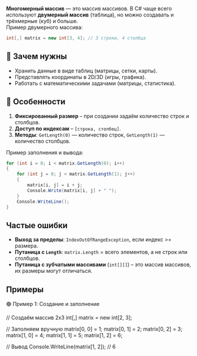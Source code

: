 **Многомерный массив** — это массив массивов. В C# чаще всего используют **двумерный массив** (таблица), но можно создавать и трёхмерные (куб) и больше.  
Пример двумерного массива:

```csharp
int[,] matrix = new int[3, 4]; // 3 строки, 4 столбца
```
## 🎯 Зачем нужны

- Хранить данные в виде таблиц (матрицы, сетки, карты).
- Представлять координаты в 2D/3D (игры, графика).
- Работать с математическими задачами (матрицы, статистика).

## 🔑 Особенности

1. **Фиксированный размер** – при создании задаём количество строк и столбцов.
2. **Доступ по индексам** – `[строка, столбец]`.
3. **Методы**: `GetLength(0)` — количество строк, `GetLength(1)` — количество столбцов.

Пример заполнения и вывода:

```csharp
for (int i = 0; i < matrix.GetLength(0); i++)
{
    for (int j = 0; j < matrix.GetLength(1); j++)
    {
        matrix[i, j] = i + j;
        Console.Write(matrix[i, j] + " ");
    }
    Console.WriteLine();
}
```

## Частые ошибки
- **Выход за пределы**: `IndexOutOfRangeException`, если индекс >= размера.
- **Путаница с `Length`**: `matrix.Length` = всего элементов, а не строк или столбцов.
- **Путаница с зубчатыми массивами** (`int[][]`) – это массив массивов, их размеры могут отличаться.


## Примеры

🟢 Пример 1: Создание и заполнение

// Создаём массив 2x3
int[,] matrix = new int[2, 3];

// Заполняем вручную
matrix[0, 0] = 1;
matrix[0, 1] = 2;
matrix[0, 2] = 3;
matrix[1, 0] = 4;
matrix[1, 1] = 5;
matrix[1, 2] = 6;

// Вывод
Console.WriteLine(matrix[1, 2]); // 6
